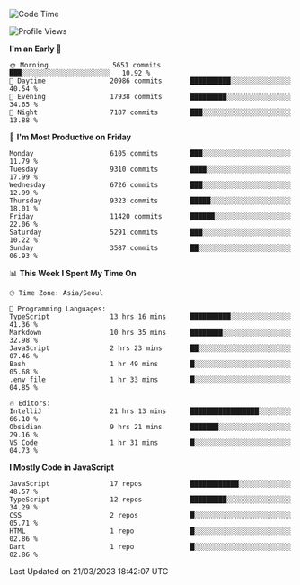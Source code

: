<!--START_SECTION:waka-->
![Code Time](http://img.shields.io/badge/Code%20Time-4%2C575%20hrs%2019%20mins-blue)

![Profile Views](http://img.shields.io/badge/Profile%20Views-24-blue)

**I'm an Early 🐤** 

```text
🌞 Morning                5651 commits        ███░░░░░░░░░░░░░░░░░░░░░░   10.92 % 
🌆 Daytime                20986 commits       ██████████░░░░░░░░░░░░░░░   40.54 % 
🌃 Evening                17938 commits       █████████░░░░░░░░░░░░░░░░   34.65 % 
🌙 Night                  7187 commits        ███░░░░░░░░░░░░░░░░░░░░░░   13.88 % 
```
📅 **I'm Most Productive on Friday** 

```text
Monday                   6105 commits        ███░░░░░░░░░░░░░░░░░░░░░░   11.79 % 
Tuesday                  9310 commits        ████░░░░░░░░░░░░░░░░░░░░░   17.99 % 
Wednesday                6726 commits        ███░░░░░░░░░░░░░░░░░░░░░░   12.99 % 
Thursday                 9323 commits        █████░░░░░░░░░░░░░░░░░░░░   18.01 % 
Friday                   11420 commits       ██████░░░░░░░░░░░░░░░░░░░   22.06 % 
Saturday                 5291 commits        ███░░░░░░░░░░░░░░░░░░░░░░   10.22 % 
Sunday                   3587 commits        ██░░░░░░░░░░░░░░░░░░░░░░░   06.93 % 
```


📊 **This Week I Spent My Time On** 

```text
🕑︎ Time Zone: Asia/Seoul

💬 Programming Languages: 
TypeScript               13 hrs 16 mins      ██████████░░░░░░░░░░░░░░░   41.36 % 
Markdown                 10 hrs 35 mins      ████████░░░░░░░░░░░░░░░░░   32.98 % 
JavaScript               2 hrs 23 mins       ██░░░░░░░░░░░░░░░░░░░░░░░   07.46 % 
Bash                     1 hr 49 mins        █░░░░░░░░░░░░░░░░░░░░░░░░   05.68 % 
.env file                1 hr 33 mins        █░░░░░░░░░░░░░░░░░░░░░░░░   04.85 % 

🔥 Editors: 
IntelliJ                 21 hrs 13 mins      █████████████████░░░░░░░░   66.10 % 
Obsidian                 9 hrs 21 mins       ███████░░░░░░░░░░░░░░░░░░   29.16 % 
VS Code                  1 hr 31 mins        █░░░░░░░░░░░░░░░░░░░░░░░░   04.73 % 
```

**I Mostly Code in JavaScript** 

```text
JavaScript               17 repos            ████████████░░░░░░░░░░░░░   48.57 % 
TypeScript               12 repos            █████████░░░░░░░░░░░░░░░░   34.29 % 
CSS                      2 repos             █░░░░░░░░░░░░░░░░░░░░░░░░   05.71 % 
HTML                     1 repo              █░░░░░░░░░░░░░░░░░░░░░░░░   02.86 % 
Dart                     1 repo              █░░░░░░░░░░░░░░░░░░░░░░░░   02.86 % 
```




 Last Updated on 21/03/2023 18:42:07 UTC
<!--END_SECTION:waka-->
